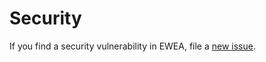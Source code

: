 # Security

If you find a security vulnerability in EWEA, file a [new issue](https://github.com/CodeTanzania/ewea/issues).
